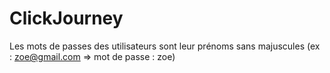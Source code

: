 # ClickJourney

Les mots de passes des utilisateurs sont leur prénoms sans majuscules (ex : zoe@gmail.com => mot de passe : zoe)
